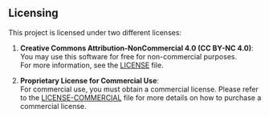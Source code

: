 ## Licensing

This project is licensed under two different licenses:

1. **Creative Commons Attribution-NonCommercial 4.0 (CC BY-NC 4.0)**:  
   You may use this software for free for non-commercial purposes.  
   For more information, see the [LICENSE](./LICENSE) file.

2. **Proprietary License for Commercial Use**:  
   For commercial use, you must obtain a commercial license. Please refer to the [LICENSE-COMMERCIAL](./LICENSE-COMMERCIAL) file for more details on how to purchase a commercial license.
